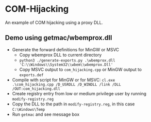 # COM-Hijacking

An example of COM hijacking using a proxy DLL.

## Demo using getmac/wbemprox.dll

- Generate the forward definitions for MinGW or MSVC
  - Copy wbemprox DLL to current directory
  - `python3 ./generate-exports.py .\wbemprox.dll 'C:\\Windows\\System32\\wbem\\wbemprox.Dll'`
  - Copy MSVC output to `com_hijacking.cpp` or MinGW output to `exports.def`
- Compile with script for MinGW or for MSVC: `cl.exe .\com_hijacking.cpp /D_USRDLL /D_WINDLL /link /DLL /OUT:com_hijacking.dll`
- Create registry entry from low or medium privilege user by running `modify-registry.reg`
- Copy the DLL to the path in `modify-registry.reg`, in this case `C:\Windows\Temp`
- Run `getmac` and see message box
